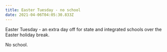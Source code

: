 ```yaml
---
title: Easter Tuesday - no school
date: 2021-04-06T04:05:30.833Z
---
```

Easter Tuesday - an extra day off for state and integrated schools over the Easter holiday break.  

No school.
